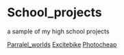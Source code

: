 # School_projects
a sample of my high school projects

[Parralel_worlds](https://github.com/Eclynos/School_projects/blob/Parralel_worlds/README.md)
[Excitebike](https://github.com/Eclynos/School_projects/blob/Excitebike/README.md)
[Photocheap](https://github.com/Eclynos/School_projects/blob/Photocheap/README.md)
